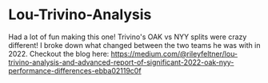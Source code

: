 # Lou-Trivino-Analysis
Had a lot of fun making this one! Trivino's OAK vs NYY splits were crazy different! I broke down what changed between the two teams he was with in 2022. Checkout the blog here:  https://medium.com/@rileyfeltner/lou-trivino-analysis-and-advanced-report-of-significant-2022-oak-nyy-performance-differences-ebba02119c0f      
